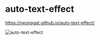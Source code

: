 # auto-text-effect

https://neonagat.github.io/auto-text-effect/

![auto-text-effect](https://user-images.githubusercontent.com/73759315/159005322-97e3723d-f2bd-4ba7-a071-236150d19345.png)
